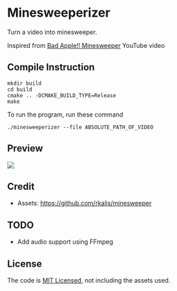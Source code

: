 # Minesweeperizer

Turn a video into minesweeper.

Inspired from [Bad Apple!! Minesweeper](https://www.youtube.com/watch?v=im-BHeo20Co) YouTube video

## Compile Instruction

```
mkdir build
cd build
cmake .. -DCMAKE_BUILD_TYPE=Release
make
```

To run the program, run these command

```
./minesweeperizer --file ABSOLUTE_PATH_OF_VIDEO
```

## Preview

[![](http://img.youtube.com/vi/4TlQVZyvX4E/0.jpg)](http://www.youtube.com/watch?v=4TlQVZyvX4E "")

## Credit

- Assets: https://github.com/rkalis/minesweeper

## TODO

- Add audio support using FFmpeg

## License

The code is [MIT Licensed](LICENSE), not including the assets used.
